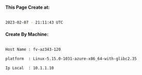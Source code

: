 
   
#### This Page Create at:

```bash

2023-02-07 - 21:11:43 UTC

```

#### Create By Machine:

```bash

Host Name : fv-az343-120

platform  : Linux-5.15.0-1031-azure-x86_64-with-glibc2.35

Ip Local  : 10.1.1.10

```


